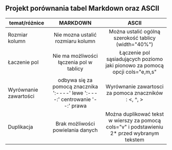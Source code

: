 ## Projekt porównania tabel Markdown oraz ASCII


| temat/różnice        |   MARKDOWN   |  ASCII   |
| -------------- |:-----------: |:----------:|
|  Rozmiar kolumn   |  Nie mozna ustalić rozmiaru kolumn    | Można ustalić ogólną szerokość tablicy (width="40%")|
| Łaczenie pol | Nie ma możliwości łączenia pol w tablicy | Łączenie pol sąsiadujących poziomo jaki pionowo za pomocą opcji cols="e,m,s"|
| Wyrównanie zawartości| odbywa się za pomocą znacznika ':----' lewe ':----:' centrowanie '--:' prawa|Wyrównanie zawartosci za pomoca znaczników : <, ^, >
|Duplikacja |Brak możliwości powielania danych | Można duplikować tekst w wierszy za pomocą cols="v" i podstawieniu 2* przed wybranym tekstem|

